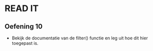 # READ IT
## Oefening 10
* Bekijk de documentatie van de filter() functie en leg uit hoe dit hier toegepast is.
